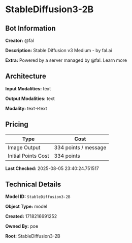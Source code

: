 # StableDiffusion3-2B

## Bot Information

**Creator:** @fal

**Description:** Stable Diffusion v3 Medium - by fal.ai

**Extra:** Powered by a server managed by @fal. Learn more


## Architecture

**Input Modalities:** text

**Output Modalities:** text

**Modality:** text->text


## Pricing

| Type | Cost |
|------|------|
| Image Output | 334 points / message |
| Initial Points Cost | 334 points |

**Last Checked:** 2025-08-05 23:40:24.751517


## Technical Details

**Model ID:** `StableDiffusion3-2B`

**Object Type:** model

**Created:** 1718216691252

**Owned By:** poe

**Root:** StableDiffusion3-2B
